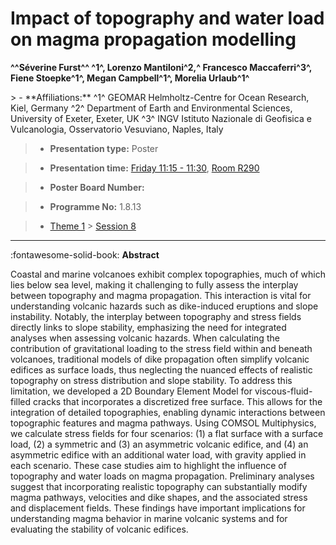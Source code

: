 # Impact of topography and water load on magma propagation modelling

**^^Séverine Furst^^ ^1^, Lorenzo Mantiloni^2,^ Francesco Maccaferri^3^, Fiene Stoepke^1^, Megan Campbell^1^, Morelia Urlaub^1^**

<!-- more -->> - **Affiliations:** ^1^ GEOMAR Helmholtz-Centre for Ocean Research, Kiel, Germany ^2^ Department of Earth and Environmental Sciences, University of Exeter, Exeter, UK ^3^ INGV Istituto Nazionale di Geofisica e Vulcanologia, Osservatorio Vesuviano, Naples, Italy

> - **Presentation type:** Poster

> - **Presentation time:** [Friday 11:15 - 11:30](../sessions_comparison.md#__tabbed_4_4), [Room R290](../maps_venue.md#__tabbed_1_1)

> - **Poster Board Number:** [<NA>](../map_poster_boards.md#friday)

> - **Programme No:** 1.8.13

> - [Theme 1](../theme1.md) > [Session 8](../sessions/session-1-8.md)

--- 

:fontawesome-solid-book: **Abstract**

Coastal and marine volcanoes exhibit complex topographies, much of which lies below sea level, making it challenging to fully assess the interplay between topography and magma propagation. This interaction is vital for understanding volcanic hazards such as dike-induced eruptions and slope instability. Notably, the interplay between topography and stress fields directly links to slope stability, emphasizing the need for integrated analyses when assessing volcanic hazards. When calculating the contribution of gravitational loading to the stress field within and beneath volcanoes, traditional models of dike propagation often simplify volcanic edifices as surface loads, thus neglecting the nuanced effects of realistic topography on stress distribution and slope stability. To address this limitation, we developed a 2D Boundary Element Model for viscous-fluid-filled cracks that incorporates a discretized free surface. This allows for the integration of detailed topographies, enabling dynamic interactions between topographic features and magma pathways. Using COMSOL Multiphysics, we calculate stress fields for four scenarios: (1) a flat surface with a surface load, (2) a symmetric and (3) an asymmetric volcanic edifice, and (4) an asymmetric edifice with an additional water load, with gravity applied in each scenario. These case studies aim to highlight the influence of topography and water loads on magma propagation. Preliminary analyses suggest that incorporating realistic topography can substantially modify magma pathways, velocities and dike shapes, and the associated stress and displacement fields. These findings have important implications for understanding magma behavior in marine volcanic systems and for evaluating the stability of volcanic edifices.

